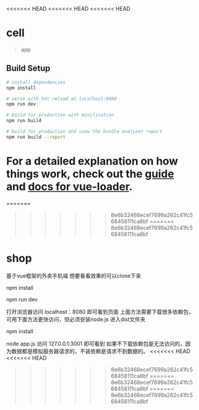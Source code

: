 <<<<<<< HEAD
<<<<<<< HEAD
<<<<<<< HEAD
# cell

> app

## Build Setup

``` bash
# install dependencies
npm install

# serve with hot reload at localhost:8080
npm run dev

# build for production with minification
npm run build

# build for production and view the bundle analyzer report
npm run build --report
```

For a detailed explanation on how things work, check out the [guide](http://vuejs-templates.github.io/webpack/) and [docs for vue-loader](http://vuejs.github.io/vue-loader).
=======
=======
>>>>>>> 8e6b32468ecef7699a262c41fc568458111ca8bf
=======
>>>>>>> 8e6b32468ecef7699a262c41fc568458111ca8bf
# shop
基于vue框架的外卖手机端
想要看看效果的可以clone下来

  npm install 
  
  npm run dev
  
打开浏览器访问 localhost：8080 即可看到页面
上面方法需要下载很多依赖包，可用下面方法更快访问，但必须安装node.js
进入dist文件夹

   npm install
  
   node app.js
访问 127.0.0.1:3001 即可看到
如果不下载依赖包是无法访问的，因为数据都是模拟服务器请求的，不装依赖是请求不到数据的。
<<<<<<< HEAD
<<<<<<< HEAD
>>>>>>> 8e6b32468ecef7699a262c41fc568458111ca8bf
=======
>>>>>>> 8e6b32468ecef7699a262c41fc568458111ca8bf
=======
>>>>>>> 8e6b32468ecef7699a262c41fc568458111ca8bf
